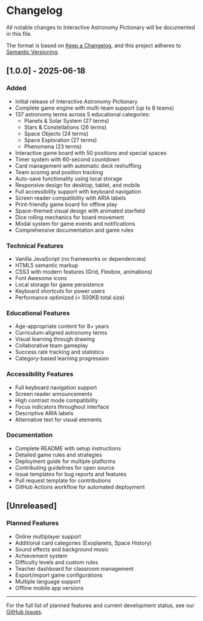 # Changelog

All notable changes to Interactive Astronomy Pictionary will be documented in this file.

The format is based on [Keep a Changelog](https://keepachangelog.com/en/1.0.0/),
and this project adheres to [Semantic Versioning](https://semver.org/spec/v2.0.0.html).

## [1.0.0] - 2025-06-18

### Added
- Initial release of Interactive Astronomy Pictionary
- Complete game engine with multi-team support (up to 8 teams)
- 137 astronomy terms across 5 educational categories:
  - Planets & Solar System (27 terms)
  - Stars & Constellations (26 terms) 
  - Space Objects (24 terms)
  - Space Exploration (27 terms)
  - Phenomena (23 terms)
- Interactive game board with 50 positions and special spaces
- Timer system with 60-second countdown
- Card management with automatic deck reshuffling
- Team scoring and position tracking
- Auto-save functionality using local storage
- Responsive design for desktop, tablet, and mobile
- Full accessibility support with keyboard navigation
- Screen reader compatibility with ARIA labels
- Print-friendly game board for offline play
- Space-themed visual design with animated starfield
- Dice rolling mechanics for board movement
- Modal system for game events and notifications
- Comprehensive documentation and game rules

### Technical Features
- Vanilla JavaScript (no frameworks or dependencies)
- HTML5 semantic markup
- CSS3 with modern features (Grid, Flexbox, animations)
- Font Awesome icons
- Local storage for game persistence
- Keyboard shortcuts for power users
- Performance optimized (< 500KB total size)

### Educational Features
- Age-appropriate content for 8+ years
- Curriculum-aligned astronomy terms
- Visual learning through drawing
- Collaborative team gameplay
- Success rate tracking and statistics
- Category-based learning progression

### Accessibility Features
- Full keyboard navigation support
- Screen reader announcements
- High contrast mode compatibility
- Focus indicators throughout interface
- Descriptive ARIA labels
- Alternative text for visual elements

### Documentation
- Complete README with setup instructions
- Detailed game rules and strategies
- Deployment guide for multiple platforms
- Contributing guidelines for open source
- Issue templates for bug reports and features
- Pull request template for contributions
- GitHub Actions workflow for automated deployment

## [Unreleased]

### Planned Features
- Online multiplayer support
- Additional card categories (Exoplanets, Space History)
- Sound effects and background music
- Achievement system
- Difficulty levels and custom rules
- Teacher dashboard for classroom management
- Export/import game configurations
- Multiple language support
- Offline mobile app versions

---

For the full list of planned features and current development status, see our [GitHub Issues](https://github.com/yourusername/interactive-astronomy-pictionary/issues).